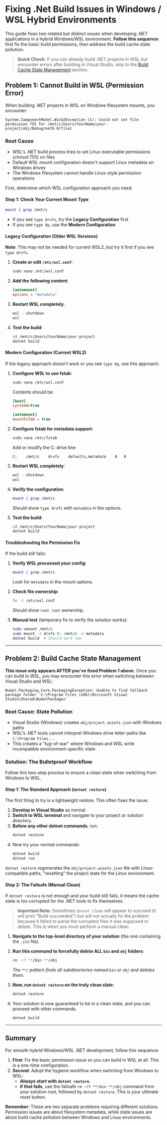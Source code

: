 # Fixing .Net Build Issues in Windows / WSL Hybrid Environments

This guide fixes two related but distinct issues when developing .NET applications in a hybrid Windows/WSL environment. **Follow this sequence**: first fix the basic build permissions, then address the build cache state pollution.

> **Quick Check**: If you can already build .NET projects in WSL but encounter errors after building in Visual Studio, skip to the [Build Cache State Management](#build-cache-state-management) section.

## Problem 1: Cannot Build in WSL (Permission Error)

When building .NET projects in WSL on Windows filesystem mounts, you encounter:

```
System.ComponentModel.Win32Exception (1): Could not set file permission 755 for /mnt/c/Users/YourName/your-project/obj/Debug/net9.0/file1
```

### Root Cause
- WSL's .NET build process tries to set Linux executable permissions (chmod 755) on files
- Default WSL mount configuration doesn't support Linux metadata on Windows drives
- The Windows filesystem cannot handle Linux-style permission operations

First, determine which WSL configuration approach you need:

#### Step 1: Check Your Current Mount Type
```bash
mount | grep /mnt/c
```

- If you see `type drvfs`, try the **Legacy Configuration** first
- If you see `type 9p`, use the **Modern Configuration**

#### Legacy Configuration (Older WSL Versions)
**Note**: This may not be needed for current WSL2, but try it first if you see `type drvfs`.

1. **Create or edit `/etc/wsl.conf`**:
   ```bash
   sudo nano /etc/wsl.conf
   ```

2. **Add the following content**:
   ```ini
   [automount]
   options = "metadata"
   ```

3. **Restart WSL completely**:
   ```powershell
   wsl --shutdown
   wsl
   ```

4. **Test the build**:
   ```bash
   cd /mnt/c/Users/YourName/your-project
   dotnet build
   ```

#### Modern Configuration (Current WSL2)
If the legacy approach doesn't work or you see `type 9p`, use this approach:

1. **Configure WSL to use fstab**:
   ```bash
   sudo nano /etc/wsl.conf
   ```
   
   Contents should be:
   ```ini
   [boot]
   systemd=true
   
   [automount]
   mountFsTab = true
   ```

2. **Configure fstab for metadata support**:
   ```bash
   sudo nano /etc/fstab
   ```
   
   Add or modify the C: drive line:
   ```
   C:    /mnt/c    drvfs    defaults,metadata    0   0
   ```

3. **Restart WSL completely**:
   ```powershell
   wsl --shutdown
   wsl
   ```

4. **Verify the configuration**:
   ```bash
   mount | grep /mnt/c
   ```
   
   Should show `type drvfs` with `metadata` in the options.

5. **Test the build**:
   ```bash
   cd /mnt/c/Users/YourName/your-project
   dotnet build
   ```

#### Troubleshooting the Permission Fix
If the build still fails:

1. **Verify WSL processed your config**:
   ```bash
   mount | grep /mnt/c
   ```
   Look for `metadata` in the mount options.

2. **Check file ownership**:
   ```bash
   ls -l /etc/wsl.conf
   ```
   Should show `root root` ownership.

3. **Manual test** (temporary fix to verify the solution works):
   ```bash
   sudo umount /mnt/c
   sudo mount -t drvfs C: /mnt/c -o metadata
   dotnet build  # Should work now
   ```

---

## Problem 2: Build Cache State Management

**This issue only appears AFTER you've fixed Problem 1 above.** Once you can build in WSL, you may encounter this error when switching between Visual Studio and WSL:

```
NuGet.Packaging.Core.PackagingException: Unable to find fallback package folder 'C:\Program Files (x86)\Microsoft Visual Studio\Shared\NuGetPackages'
```

### Root Cause: State Pollution
- Visual Studio (Windows) creates `obj/project.assets.json` with Windows paths
- WSL's .NET tools cannot interpret Windows drive letter paths like `C:\Program Files...`
- This creates a "tug-of-war" where Windows and WSL write incompatible environment-specific state

### Solution: The Bulletproof Workflow

Follow this two-step process to ensure a clean state when switching from Windows to WSL.

#### Step 1: The Standard Approach (`dotnet restore`)

The first thing to try is a lightweight restore. This often fixes the issue.

1.  **Develop in Visual Studio** as normal.
2.  **Switch to WSL terminal** and navigate to your project or solution directory.
3.  **Before any other dotnet commands**, run:
    ```bash
    dotnet restore
    ```
4.  Now try your normal commands:
    ```bash
    dotnet build
    dotnet run
    ```

`dotnet restore` regenerates the `obj/project.assets.json` file with Linux-compatible paths, "resetting" the project state for the Linux environment.

#### Step 2: The Failsafe (Manual Clean)

If `dotnet restore` is not enough and your build still fails, it means the cache state is too corrupted for the .NET tools to fix themselves.

> **Important Note:** Sometimes `dotnet clean` will appear to succeed (it will print "Build succeeded") but will not actually fix the problem because it failed to parse the corrupted files it was supposed to delete. This is when you must perform a manual clean.

1.  **Navigate to the top-level directory of your solution** (the one containing the `.sln` file).
2.  **Run this command to forcefully delete ALL `bin` and `obj` folders**:
    ```bash
    rm -rf **/bin **/obj
    ```
    *The `**/` pattern finds all subdirectories named `bin` or `obj` and deletes them.*

3.  **Now, run `dotnet restore` on the truly clean slate**:
    ```bash
    dotnet restore
    ```
4.  Your solution is now guaranteed to be in a clean state, and you can proceed with other commands.
    ```bash
    dotnet build
    ```

---

## Summary

For smooth hybrid Windows/WSL .NET development, follow this sequence:

1.  **First**: Fix the basic permission issue so you can build in WSL at all. This is a one-time configuration.
2.  **Second**: Adopt the hygiene workflow when switching from Windows to WSL:
    - **Always start with `dotnet restore`**.
    - **If that fails**, use the failsafe `rm -rf **/bin **/obj` command from your solution root, followed by `dotnet restore`. This is your ultimate reset button.
  

**Remember**: These are two separate problems requiring different solutions. Permission issues are about filesystem metadata, while state issues are about build cache pollution between Windows and Linux environments.

